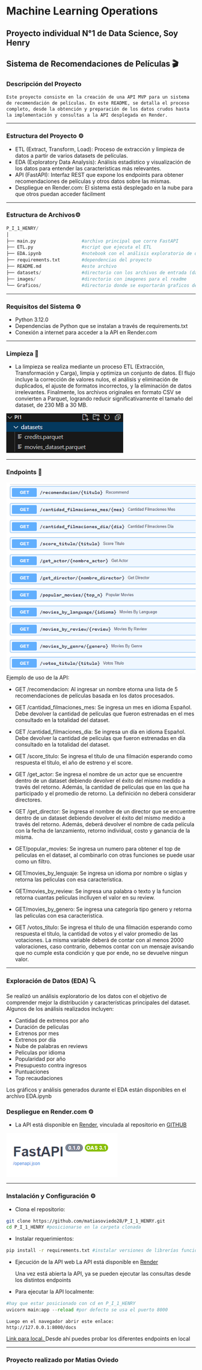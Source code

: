 # Machine Learning Operations
## Proyecto individual N°1 de Data Science, Soy Henry

## Sistema de Recomendaciones de Películas 🎬
### Descripción del Proyecto
    Este proyecto consiste en la creación de una API MVP para un sistema de recomendación de películas. En este README, se detalla el proceso completo, desde la obtención y preparación de los datos crudos hasta la implementación y consultas a la API desplegada en Render.
___

### Estructura del Proyecto ⚙️
* ETL (Extract, Transform, Load): Proceso de extracción y limpieza de datos a partir de varios datasets de películas.
* EDA (Exploratory Data Analysis): Análisis estadístico y visualización de los datos para entender las características más relevantes.
* API (FastAPI): Interfaz REST que expone los endpoints para obtener recomendaciones de películas y otros datos sobre las mismas.
* Despliegue en Render.com: El sistema está desplegado en la nube para que otros puedan acceder fácilment

___

### Estructura de Archivos⚙️
```python
P_I_1_HENRY/
│
├── main.py                 #archivo principal que corre FastAPI
├── ETL.py                  #script que ejecuta el ETL
├── EDA.ipynb               #notebook con el análisis exploratorio de datos
├── requirements.txt        #dependencias del proyecto
├── README.md               #este archivo
├── datasets/               #directorio con los archivos de entrada (datasets)
├── images/                 #directorio con imagenes para el readme
└── Graficos/               #directorio donde se exportarán graficos del EDA
```

___

### Requisitos del Sistema ⚙️
* Python 3.12.0
* Dependencias de Python que se instalan a través de requirements.txt
* Conexión a internet para acceder a la API en Render.com

___

### Limpieza 🧹​
* La limpieza se realiza mediante un proceso ETL (Extracción, Transformación y Carga), limpia y optimiza un conjunto de datos. El flujo incluye la corrección de valores nulos, el análisis y eliminación de duplicados, el ajuste de formatos incorrectos, y la eliminación de datos irrelevantes. Finalmente, los archivos originales en formato CSV se convierten a Parquet, logrando reducir significativamente el tamaño del dataset, de 230 MB a 30 MB.

![dataset](/images/dataset.png)
___
### Endpoints 💬​
![endpoints](/images/endpoints.png)
Ejemplo de uso de la API:

* GET /recomendacion: Al ingresar un nombre etorna una lista de 5 recomendaciones de películas basada en los datos procesados.

* GET /cantidad_filmaciones_mes: Se ingresa un mes en idioma Español. Debe devolver la cantidad de películas que fueron estrenadas en el mes consultado en la totalidad del dataset.

* GET /cantidad_filmaciones_dia: Se ingresa un día en idioma Español. Debe devolver la cantidad de películas que fueron estrenadas en día consultado en la totalidad del dataset.

* GET /score_titulo: Se ingresa el título de una filmación esperando como respuesta el título, el año de estreno y el score.

* GET /get_actor: Se ingresa el nombre de un actor que se encuentre dentro de un dataset debiendo devolver el éxito del mismo medido a través del retorno. Además, la cantidad de películas que en las que ha participado y el promedio de retorno. La definición no deberá considerar directores.

* GET /get_director: Se ingresa el nombre de un director que se encuentre dentro de un dataset debiendo devolver el éxito del mismo medido a través del retorno. Además, deberá devolver el nombre de cada película con la fecha de lanzamiento, retorno individual, costo y ganancia de la misma.

* GET/popular_movies: Se ingresa un numero para obtener el top de peliculas en el dataset, al combinarlo con otras funciones se puede usar como un filtro.

* GET/movies_by_lenguaje: Se ingresa un idioma por nombre o siglas y retorna las peliculas con esa caracteristica.

* GET/movies_by_review: Se ingresa una palabra o texto y la funcion retorna cuantas peliculas inclluyen el valor en su review.

* GET/movies_by_genero: Se ingresa una categoría tipo genero y retorna las peliculas con esa caracteristica.

* GET /votos_titulo: Se ingresa el título de una filmación esperando como respuesta el título, la cantidad de votos y el valor promedio de las votaciones. La misma variable deberá de contar con al menos 2000 valoraciones, caso contrario, debemos contar con un mensaje avisando que no cumple esta condición y que por ende, no se devuelve ningun valor.

___

### Exploración de Datos (EDA) 🔍​
Se realizó un análisis exploratorio de los datos con el objetivo de comprender mejor la distribución y características principales del dataset. Algunos de los análisis realizados incluyen:

* Cantidad de extrenos por año
* Duración de peliculas
* Extrenos por mes
* Extrenos por día
* Nube de palabras en reviews
* Peliculas por idioma
* Popularidad por año
* Presupuesto contra ingresos
* Puntuaciones
* Top recaudaciones

Los gráficos y análisis generados durante el EDA están disponibles en el archivo EDA.ipynb

### Despliegue en Render.com ⚙️

* La API está disponible en [Render](https://p-i-1-henry.onrender.com/docs), vinculada al repositorio en [GITHUB](https://github.com/matiasoviedo28/P_I_1_HENRY)

![fastapi](/images/fastapi.png)


___
### Instalación y Configuración ⚙️

* Clona el repositorio:
```bash
git clone https://github.com/matiasoviedo28/P_I_1_HENRY.git
cd P_I_1_HENRY #posicionarse en la carpeta clonada
```

* Instalar requerimientos:
```bash
pip install -r requirements.txt #instalar versiones de librerías funcionales
```

* Ejecución de la API web
    La API está disponible en [Render](https://p-i-1-henry.onrender.com/docs)

    Una vez está abierta la API, ya se pueden ejecutar las consultas desde los distintos endpoints

* Para ejecutar la API localmente:
```python 
#hay que estar posicionado con cd en P_I_1_HENRY
uvicorn main:app --reload #por defecto se usa el puerto 8000
```
    Luego en el navegador abrir este enlace:
    http://127.0.0.1:8000/docs 
[Link para local. ](http://127.0.0.1:8000/docs)
    Desde ahí puedes probar los diferentes endpoints en local

___

### Proyecto realizado por Matias Oviedo
